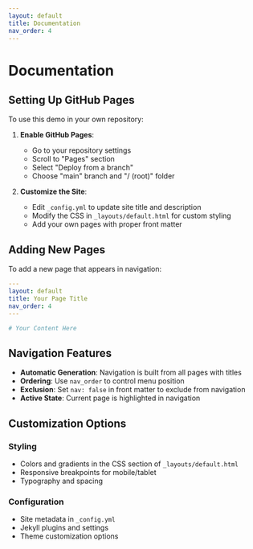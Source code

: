 ```yaml
---
layout: default
title: Documentation
nav_order: 4
---
```


# Documentation

## Setting Up GitHub Pages

To use this demo in your own repository:

1. **Enable GitHub Pages**:
   - Go to your repository settings
   - Scroll to "Pages" section
   - Select "Deploy from a branch"
   - Choose "main" branch and "/ (root)" folder

2. **Customize the Site**:
   - Edit `_config.yml` to update site title and description
   - Modify the CSS in `_layouts/default.html` for custom styling
   - Add your own pages with proper front matter

## Adding New Pages

To add a new page that appears in navigation:

```yaml
---
layout: default
title: Your Page Title
nav_order: 4
---

# Your Content Here
```

## Navigation Features

- **Automatic Generation**: Navigation is built from all pages with titles
- **Ordering**: Use `nav_order` to control menu position
- **Exclusion**: Set `nav: false` in front matter to exclude from navigation
- **Active State**: Current page is highlighted in navigation

## Customization Options

### Styling
- Colors and gradients in the CSS section of `_layouts/default.html`
- Responsive breakpoints for mobile/tablet
- Typography and spacing

### Configuration
- Site metadata in `_config.yml`
- Jekyll plugins and settings
- Theme customization options